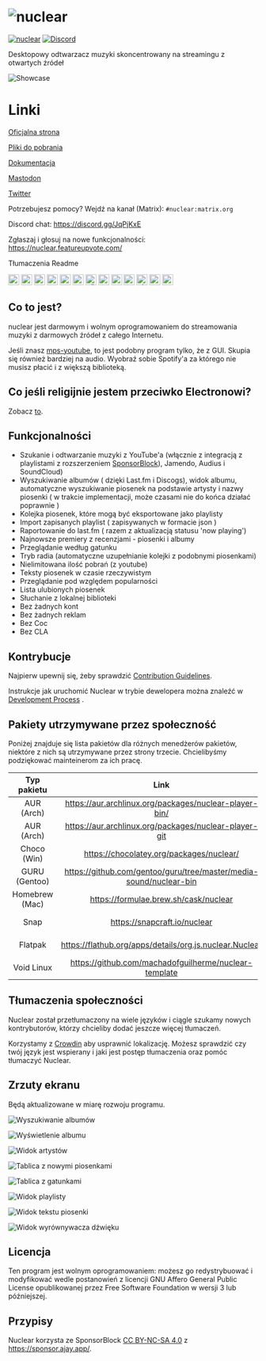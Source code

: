 # ![nuclear](https://i.imgur.com/oT1006i.png) 
[![nuclear](https://snapcraft.io//nuclear/badge.svg)](https://snapcraft.io/nuclear) [![Discord](https://img.shields.io/badge/Discord-7289DA?style=for-the-badge&logo=discord&logoColor=white)](https://discord.gg/JqPjKxE)

Desktopowy odtwarzacz muzyki skoncentrowany na streamingu z otwartych źródeł

![Showcase](https://i.imgur.com/8qHu66J.png)

# Linki

[Oficjalna strona](https://nuclear.js.org)

[Pliki do pobrania](https://github.com/nukeop/nuclear/releases)

[Dokumentacja](https://nukeop.gitbook.io/nuclear/)

[Mastodon](https://mstdn.io/@nuclear)

[Twitter](https://twitter.com/nuclear_player)

Potrzebujesz pomocy? Wejdź na kanał (Matrix): `#nuclear:matrix.org`

Discord chat: https://discord.gg/JqPjKxE

Zgłaszaj i głosuj na nowe funkcjonalności: https://nuclear.featureupvote.com/

Tłumaczenia Readme

<kbd>[<img title="Deutsch" alt="Deutsch" src="https://cdn.staticaly.com/gh/hjnilsson/country-flags/master/svg/de.svg" width="22">](docs/README-de.md)</kbd>
<kbd>[<img title="Português" alt="Português" src="https://cdn.staticaly.com/gh/hjnilsson/country-flags/master/svg/br.svg" width="22">](docs/README-ptbr.md)</kbd>
<kbd>[<img title="Svenska" alt="Svenska" src="https://cdn.staticaly.com/gh/hjnilsson/country-flags/master/svg/se.svg" width="22">](docs/README-se.md)</kbd>
<kbd>[<img title="English" alt="English" src="https://cdn.staticaly.com/gh/hjnilsson/country-flags/master/svg/us.svg" width="22">](README.md)</kbd>
<kbd>[<img title="Hebrew" alt="Hebrew" src="https://cdn.staticaly.com/gh/hjnilsson/country-flags/master/svg/il.svg" width="22">](docs/README-he.md)</kbd>
<kbd>[<img title="Italiano" alt="Italiano" src="https://cdn.staticaly.com/gh/hjnilsson/country-flags/master/svg/it.svg" width="22">](docs/README-it.md)</kbd>
<kbd>[<img title="Türkçe" alt="Türkçe" src="https://cdn.staticaly.com/gh/hjnilsson/country-flags/master/svg/tr.svg" width="22">](docs/README-tr.md)</kbd>
<kbd>[<img title="Español" alt="Español" src="https://cdn.staticaly.com/gh/hjnilsson/country-flags/master/svg/es.svg" width="22">](docs/README-es.md)</kbd>
<kbd>[<img title="Indonesia" alt="Indonesia" src="https://cdn.staticaly.com/gh/hjnilsson/country-flags/master/svg/id.svg" width="22">](docs/README-id.md)</kbd>
<kbd>[<img title="Français" alt="Français" src="https://cdn.staticaly.com/gh/hjnilsson/country-flags/master/svg/fr.svg" width="22">](docs/README-fr.md)</kbd>
<kbd>[<img title="Chinese" alt="Chinese" src="https://cdn.staticaly.com/gh/hjnilsson/country-flags/master/svg/cn.svg" width="22">](docs/README-zh-cn.md)</kbd>
<kbd>[<img title="Russian" alt="Russian" src="https://cdn.staticaly.com/gh/hjnilsson/country-flags/master/svg/ru.svg" width="22">](docs/README-ru.md)</kbd>
<kbd>[<img title="Polish" alt="Polish" src="https://cdn.staticaly.com/gh/hjnilsson/country-flags/master/svg/pl.svg" width="22">](docs/README-pl.md)</kbd>

## Co to jest?
nuclear jest darmowym i wolnym oprogramowaniem do streamowania muzyki z darmowych źródeł z całego Internetu.

Jeśli znasz [mps-youtube](https://github.com/mps-youtube/mps-youtube), to jest podobny program tylko, że z GUI.
Skupia się również bardziej na audio. Wyobraź sobie Spotify'a za którego nie musisz płacić i z większą biblioteką.

## Co jeśli religijnie jestem przeciwko Electronowi?
Zobacz [to](docs/electron.md).

## Funkcjonalności

- Szukanie i odtwarzanie muzyki z YouTube'a (włącznie z integracją z playlistami z rozszerzeniem [SponsorBlock](https://sponsor.ajay.app/)), Jamendo, Audius i SoundCloud)
- Wyszukiwanie albumów ( dzięki Last.fm i Discogs), widok albumu, automatyczne wyszukiwanie piosenek na podstawie artysty i nazwy piosenki ( w trakcie implementacji, może czasami nie do końca działać poprawnie )
- Kolejka piosenek, które mogą być eksportowane jako playlisty
- Import zapisanych playlist ( zapisywanych w formacie json )
- Raportowanie do last.fm ( razem z aktualizacją statusu 'now playing')
- Najnowsze premiery z recenzjami - piosenki i albumy
- Przeglądanie według gatunku
- Tryb radia (automatyczne uzupełnianie kolejki z podobnymi piosenkami)
- Nielimitowana ilość pobrań (z youtube)
- Teksty piosenek w czasie rzeczywistym
- Przeglądanie pod względem popularności
- Lista ulubionych piosenek
- Słuchanie z lokalnej biblioteki
- Bez żadnych kont
- Bez żadnych reklam
- Bez Coc
- Bez CLA

## Kontrybucje

Najpierw upewnij się, żeby sprawdzić [Contribution Guidelines](https://nukeop.gitbook.io/nuclear/contributing/contribution-guidelines).

Instrukcje jak uruchomić Nuclear w trybie dewelopera można znaleźć w [Development Process](https://nukeop.gitbook.io/nuclear/developer-resources/development-process) .

## Pakiety utrzymywane przez społeczność

Poniżej znajduje się lista pakietów dla różnych menedżerów pakietów, niektóre z nich są utrzymywane przez strony trzecie. Chcielibyśmy podziękować
mainteinerom za ich pracę.

|  Typ pakietu  | Link                                                               | Maintainer                                   |  Sposób instalacji                           |
|:--------------:|:------------------------------------------------------------------:|:--------------------------------------------:|:---------------------------------------------:|
| AUR (Arch)     | https://aur.archlinux.org/packages/nuclear-player-bin/             | [nukeop](https://github.com/nukeop)          | yay -s nuclear-player-bin                     |
| AUR (Arch)     | https://aur.archlinux.org/packages/nuclear-player-git              | [nukeop](https://github.com/nukeop)          | yay -s nuclear-player-git                     |
| Choco (Win)    | https://chocolatey.org/packages/nuclear/                           | [JourneyOver](https://github.com/JourneyOver)| choco install nuclear                         |
| GURU (Gentoo)  | https://github.com/gentoo/guru/tree/master/media-sound/nuclear-bin | Orphaned    | emerge nuclear-bin                            |
| Homebrew (Mac) | https://formulae.brew.sh/cask/nuclear                              | Homebrew                                     | brew install --cask nuclear                   |
| Snap           | https://snapcraft.io/nuclear                                       | [nukeop](https://github.com/nukeop)          | sudo snap install nuclear                     |
| Flatpak        | https://flathub.org/apps/details/org.js.nuclear.Nuclear            | [nukeop](https://github.com/nukeop)          | flatpak install flathub org.js.nuclear.Nuclear|
| Void Linux     | https://github.com/machadofguilherme/nuclear-template              | [machadofguilherme](https://github.com/machadofguilherme) | See readme


## Tłumaczenia społeczności
Nuclear został przetłumaczony na wiele języków i ciągle szukamy nowych kontrybutorów, którzy chcieliby dodać jeszcze więcej tłumaczeń.

Korzystamy z  [Crowdin](https://crowdin.com/project/nuclear) aby usprawnić lokalizację. Możesz sprawdzić czy twój język jest wspierany i jaki jest postęp tłumaczenia oraz pomóc tłumaczyć Nuclear.

## Zrzuty ekranu
Będą aktualizowane w miarę rozwoju programu.

![Wyszukiwanie albumów](https://i.imgur.com/idFVnAF.png)

![Wyświetlenie albumu](https://i.imgur.com/Kvzo3q7.png)

![Widok artystów](https://i.imgur.com/imBLYl3.png)

![Tablica z nowymi piosenkami](https://i.imgur.com/bMDrR4M.png)

![Tablica z gatunkami](https://i.imgur.com/g0aCmKx.png)

![Widok playlisty](https://i.imgur.com/2VMXHDC.png)

![Widok tekstu piosenki](https://i.imgur.com/7e3DJKJ.png)

![Widok wyrównywacza dźwięku](https://i.imgur.com/WreRL0w.png)

## Licencja

Ten program jest wolnym oprogramowaniem: możesz go redystrybuować i modyfikować wedle postanowień z licencji GNU Affero General Public License opublikowanej przez Free Software Foundation w wersji 3 lub późniejszej.

## Przypisy
Nuclear korzysta ze SponsorBlock [CC BY-NC-SA 4.0](https://creativecommons.org/licenses/by-nc-sa/4.0/) z https://sponsor.ajay.app/.
